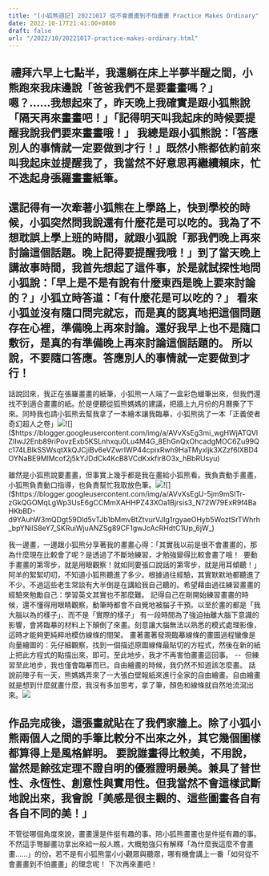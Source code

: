 ```yaml
---
title: "[小狐熊週記] 20221017 從不會畫畫到不怕畫畫 Practice Makes Ordinary"
date: 2022-10-17T21:41:00+0800
draft: false
url: "/2022/10/20221017-practice-makes-ordinary.html"
---
```


 禮拜六早上七點半，我還躺在床上半夢半醒之間，小熊跑來我床邊說「爸爸我們不是要畫畫嗎？」嗯？……我想起來了，昨天晚上我確實是跟小狐熊說「隔天再來畫畫吧！」「記得明天叫我起床的時候要提醒我說我們要來畫畫哦！」
我總是跟小狐熊說：「答應別人的事情就一定要做到才行！」既然小熊都依約前來叫我起床並提醒我了，我當然不好意思再繼續賴床，忙不迭起身張羅畫畫紙筆。
--
還記得有一次牽著小狐熊在上學路上，快到學校的時候，小狐突然問我說還有什麼花是可以吃的。我為了不想耽誤上學上班的時間，就跟小狐說「那我們晚上再來討論這個話題。晚上記得要提醒我哦！」到了當天晚上講故事時間，我首先想起了這件事，於是就試探性地問小狐說：「早上是不是有說有什麼東西是晚上要來討論的？」小狐立時答道：「有什麼花是可以吃的？」
看來小狐並沒有隨口問完就忘，而是真的認真地把這個問題存在心裡，準備晚上再來討論。還好我早上也不是隨口敷衍，是真的有準備晚上再來討論這個話題的。
所以說，不要隨口答應。答應別人的事情就一定要做到才行！
--
話說回來，我正在張羅畫畫的紙筆，小狐熊一人端了一盒彩色蠟筆出來，但我們還找不到適合畫畫的紙。於是便聽從狐熊媽媽的建議，把牆上九月份的月曆撕了下來。同時我也請小狐熊去幫我拿了一本繪本讓我臨摹，小狐熊挑了一本「正義使者 奇幻超人之卷」![]($https://blogger.googleusercontent.com/img/a/AVvXsEjhdp-XxiTZSAgxzNuWC0Hq7eYnS_L1M82lZcMZFtptxXHzQThnCBcyryhu9wY3jYFeHCkTYBMkqEuoG-qMskQMn35Ogmi4juJSe2ix7M2xeWV-Q4nxeBpdeVFbhkroIugAC3qu8J5mQ20JfkKUZqokcIPTa05N3T6TV4E21Ey4nu5hBpVBztpZUV3x)![]($https://blogger.googleusercontent.com/img/a/AVvXsEg3mi_wgHWjATQVlZIIwJ2Enb89riPovzExb5KSLnhxqu0Lu4M4G_8EhGnQxOhcadgMOC6Zu99Qc174LBlkSSWsqtXkQJCjiBv6eVZwrIWP44cpixRwh9HaTMyxljk3XZzf6lXBD4OYNaBE9MlMcof2j5kYJDdCk4KcB8VCdKxkfir8O3x_hBbRUsyu)


雖然是小狐熊說要畫畫，但事實上幾乎都是我在畫給小狐熊看。我負責動手畫畫，小狐熊負責動口指導，也負責幫忙我取放色筆。![]($https://blogger.googleusercontent.com/img/a/AVvXsEhKliyhwVyG8vrXb3Hk6-7X-EGvlx6yLlxmLtHFcMZ3cHs9qRNY6UizEwmd6mC3D6r4DEXnQJ6kTEIIO8SkiFld2MPN3vm2Qfs57ggnU5mGAfdfMocxzOefEpoD4-kH5N_ib7t7cuSfm2c0D9NSYd7N_NNk1lWb9mS2bp-_4nHRno_vD1LNaj1VNsCR)![]($https://blogger.googleusercontent.com/img/a/AVvXsEgU-5jm9mSlTr-zGkQGOMqLgWp3UsE6gCCMmXAHHPZ43XOa1Bjrsis3_N72W79ExR9f4BaHKbBD-d9YAuhW3mQDgt59Dld5vTJb1bMmvBtZtvurVJlg1rgyaeOHyb5WoztSrTWhrh_bpYNilS8eY7_SKRuiWjuANZSg89CF1gwJcAcRHdtC1Up_6jW_)

我一邊畫，一邊跟小狐熊分享著我的畫畫心得：「其實我以前是很不會畫畫的，那為什麼現在比較會了呢？是透過了不斷地練習，才勉強變得比較會畫了哦！ 
要動手畫畫的第零步，就是用眼觀察！就如同要張口說話的第零步，就是用耳傾聽！」
阿羊的絮絮叨叨，不知道小狐熊聽進了多少。根據過往經驗，其實默默地都聽進了不少。不過這些老生常談有大半倒是在講給我自己聽的。希望藉由過往練習畫畫的經驗來勉勵自己：學習英文其實也不那麼難。
記得自己在剛開始練習畫畫的時候，還不懂得用眼睛觀察，動筆時都會不自覺地被腦子干預。以至於畫的都是「我大腦以為的樣子」、而不是「實際的樣子」
有一段時間為了強迫抽離大腦下意識的影響，會將臨摹的材料上下顛倒了來畫。刻意讓大腦無法以熟悉的模式處理影像，這時才能夠更純粹地模仿線條的間架。
畫著畫著發現臨摹線條的畫圖過程蠻像是向量繪圖的：先仔細觀察，找到一個描述原圖線條最貼切的方程式，然後在新的紙上把此方程式的點描出來，即可。至此地步，我才不再害怕畫畫這回事。
-- 
但練習至此地步，我也僅會臨摹而已。自由繪畫的時候，我仍然不知道該怎麼畫。
話說前陣子有一天，熊媽媽弄來了一大張白壁報紙來進行全家的自由繪畫。自由繪畫就是想到什麼就畫什麼，我沒有多加思考，拿了筆，顏色和線條就自然地流瀉出來。![]($https://blogger.googleusercontent.com/img/a/AVvXsEgpuLnoiui4_FEeZOpCQa5dhmk0320gVZ4V32_tcVz1zTV3XDXbFrXpn4K1wrqmrAwKSfxYDAiTcOC-AK9r_6IpQCOGq-fIUyxvskGnfZeIkZ57uFUDw2uF2HEsSdyiWK0xH3-YmCmOWMfDaoEsWq9ExV-jWCGB-v4DKEoERtPlTA1fCz5Yfcuua0s2)

作品完成後，這張畫就貼在了我們家牆上。除了小狐小熊兩個人之間的手筆比較分不出來之外，其它幾個圖樣都算得上是風格鮮明。
要說誰畫得比較美，不用說，當然是餘弦定理不證自明的優雅證明最美。兼具了普世性、永恆性、創意性與實用性。但我當然不會這樣武斷地說出來，我會說「美感是很主觀的、這些圖畫各自有各自不同的美！」
--
不管從哪個角度來說，畫畫還是件挺有趣的事。陪小狐熊畫畫也是件挺有趣的事。
不然這手彆腳畫功拿出來給一般人瞧，大概勉強只有解釋「為什麼我這麼不會畫畫……」的份。若不是有小狐熊當小小觀眾與聽眾，哪有機會講上一番「如何從不會畫畫到不怕畫畫」的理念呢！
下次再來畫吧！

